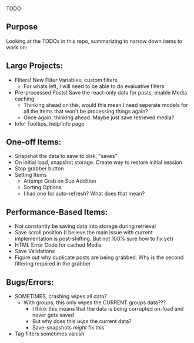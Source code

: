 TODO
## Purpose
Looking at the TODOs in this repo, summarizing to narrow down items to work on:

## Large Projects:
- Filters! New Filter Variables, custom filters.
    * For whats left, I will need to be able to do evaluative filters
- Pre-processed Posts! Save the react-only data for posts, enable Media caching.
    * Thinking ahead on this, would this mean I need seperate models for all the items that won't be processing things again?
    * Once again, thinking ahead. Maybe just save retrieved media?
- Info! Tooltips, help/info page

## One-off Items:
- Snapshot the data to save to disk, "saves"
- On initial load, snapshot storage. Create way to restore initial session
- Stop grabber button
- Setting Items
    * Attempt Grab on Sub Addition
    * Sorting Options
    * I had one for auto-refresh? What does that mean?

## Performance-Based Items:
- Not constantly be saving data into storage during retrieval
- Save scroll position (I believe the main issue with current implementation is post-shifting. But not 100% sure how to fix yet)
- HTML Error Code for cached Media
- Save Validations
- Figure out why duplicate posts are being grabbed. Why is the second filtering required in the grabber

## Bugs/Errors:
- SOMETIMES, crashing wipes all data?
    * With groups, this only wipes the CURRENT groups data???
        * I think this means that the data is being corrupted on-load and never gets saved
        * But why does this *wipe* the current data?
        * Save-snapshots *might* fix this
- Tag filters sometimes vanish
